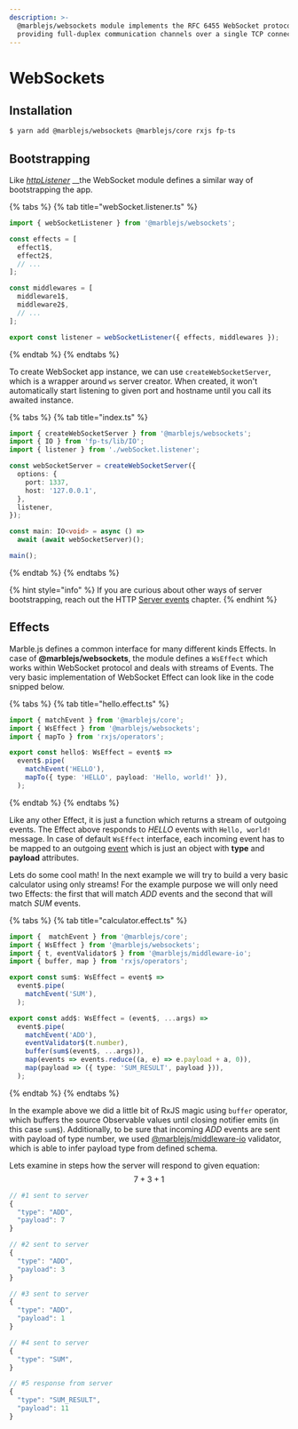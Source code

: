```yaml
---
description: >-
  @marblejs/websockets module implements the RFC 6455 WebSocket protocol,
  providing full-duplex communication channels over a single TCP connection.
---
```


# WebSockets

## Installation

```bash
$ yarn add @marblejs/websockets @marblejs/core rxjs fp-ts
```

## Bootstrapping

Like [_httpListener_](../other/api-reference/marblejs-http/core-httplistener.md) \_\_the WebSocket module defines a similar way of bootstrapping the app.

{% tabs %}
{% tab title="webSocket.listener.ts" %}
```typescript
import { webSocketListener } from '@marblejs/websockets';

const effects = [
  effect1$,
  effect2$,
  // ...
];

const middlewares = [
  middleware1$,
  middleware2$,
  // ...
];

export const listener = webSocketListener({ effects, middlewares });
```
{% endtab %}
{% endtabs %}

To create WebSocket app instance, we can use `createWebSocketServer`, which is a wrapper around `ws` server creator. When created, it won't automatically start listening to given port and hostname until you call its awaited instance.

{% tabs %}
{% tab title="index.ts" %}
```typescript
import { createWebSocketServer } from '@marblejs/websockets';
import { IO } from 'fp-ts/lib/IO';
import { listener } from './webSocket.listener';

const webSocketServer = createWebSocketServer({
  options: {
    port: 1337,
    host: '127.0.0.1',
  }, 
  listener,
});

const main: IO<void> = async () =>
  await (await webSocketServer)();

main();
```
{% endtab %}
{% endtabs %}

{% hint style="info" %}
If you are curious about other ways of server bootstrapping, reach out the HTTP [Server events](../http/advanced/server-events.md) chapter.
{% endhint %}

## Effects

Marble.js defines a common interface for many different kinds Effects. In case of **@marblejs/websockets**, the module defines a `WsEffect` which works within WebSocket protocol and deals with streams of Events. The very basic implementation of WebSocket Effect can look like in the code snipped below.

{% tabs %}
{% tab title="hello.effect.ts" %}
```typescript
import { matchEvent } from '@marblejs/core';
import { WsEffect } from '@marblejs/websockets';
import { mapTo } from 'rxjs/operators';

export const hello$: WsEffect = event$ =>
  event$.pipe(
    matchEvent('HELLO'),
    mapTo({ type: 'HELLO', payload: 'Hello, world!' }),
  );
```
{% endtab %}
{% endtabs %}

Like any other Effect, it is just a function which returns a stream of outgoing events. The Effect above responds to _HELLO_ events with `Hello, world!` message. In case of default `WsEffect` interface, each incoming event has to be mapped to an outgoing [event](core-concepts/events.md) which is just an object with **type** and **payload** attributes.

Lets do some cool math! In the next example we will try to build a very basic calculator using only streams! For the example purpose we will only need two Effects: the first that will match _ADD_ events and the second that will match _SUM_ events.

{% tabs %}
{% tab title="calculator.effect.ts" %}
```typescript
import {  matchEvent } from '@marblejs/core';
import { WsEffect } from '@marblejs/websockets';
import { t, eventValidator$ } from '@marblejs/middleware-io';
import { buffer, map } from 'rxjs/operators';

export const sum$: WsEffect = event$ =>
  event$.pipe(
    matchEvent('SUM'),
  );

export const add$: WsEffect = (event$, ...args) =>
  event$.pipe(
    matchEvent('ADD'),
    eventValidator$(t.number),
    buffer(sum$(event$, ...args)),
    map(events => events.reduce((a, e) => e.payload + a, 0)),
    map(payload => ({ type: 'SUM_RESULT', payload })),
  );
```
{% endtab %}
{% endtabs %}

In the example above we did a little bit of RxJS magic using `buffer` operator, which buffers the source Observable values until closing notifier emits \(in this case `sum$`\). Additionally, to be sure that incoming _ADD_ events are sent with payload of type number, we used [@marblejs/middleware-io](../other/api-reference/middleware-io.md) validator, which is able to infer payload type from defined schema.

Lets examine in steps how the server will respond to given equation: $$7 + 3 + 1$$

```javascript
// #1 sent to server
{
  "type": "ADD",
  "payload": 7
}

// #2 sent to server
{
  "type": "ADD",
  "payload": 3
}

// #3 sent to server
{
  "type": "ADD",
  "payload": 1
}

// #4 sent to server
{
  "type": "SUM",
}

// #5 response from server
{
  "type": "SUM_RESULT",
  "payload": 11
}
```

